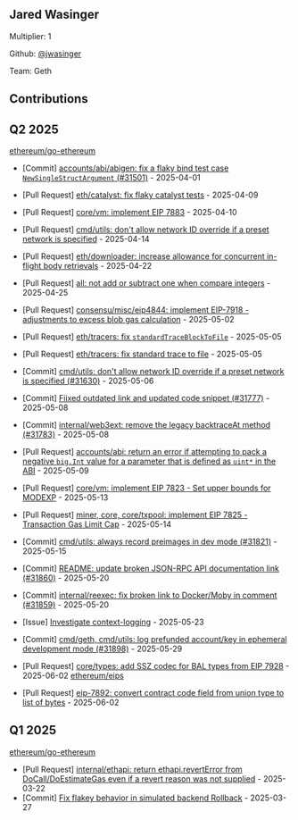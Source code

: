 
## Jared Wasinger
Multiplier: 1

Github: [@jwasinger](https://github.com/jwasinger)

Team: Geth

## Contributions

## Q2 2025


[ethereum/go-ethereum](https://github.com/ethereum/go-ethereum)
* [Commit] [accounts/abi/abigen: fix a flaky bind test case `NewSingleStructArgument` (#31501)](https://github.com/ethereum/go-ethereum/commit/d342f762322b32ffd50703bf2da9329fd5160a24) - 2025-04-01
* [Pull Request] [eth/catalyst: fix flaky catalyst tests](https://github.com/ethereum/go-ethereum/pull/31595) - 2025-04-09
* [Pull Request] [core/vm: implement EIP 7883](https://github.com/ethereum/go-ethereum/pull/31606) - 2025-04-10
* [Pull Request] [cmd/utils:  don't allow network ID override if a preset network is specified](https://github.com/ethereum/go-ethereum/pull/31630) - 2025-04-14
* [Pull Request] [eth/downloader:  increase allowance for concurrent in-flight body retrievals](https://github.com/ethereum/go-ethereum/pull/31691) - 2025-04-22
* [Pull Request] [all: not add or subtract one when compare integers](https://github.com/ethereum/go-ethereum/pull/31709) - 2025-04-25
* [Pull Request] [consensu/misc/eip4844: implement EIP-7918 - adjustments to excess blob gas calculation](https://github.com/ethereum/go-ethereum/pull/31756) - 2025-05-02
* [Pull Request] [eth/tracers: fix `standardTraceBlockToFile`](https://github.com/ethereum/go-ethereum/pull/31763) - 2025-05-05
* [Pull Request] [eth/tracers: fix standard trace to file](https://github.com/ethereum/go-ethereum/pull/31762) - 2025-05-05
* [Commit] [cmd/utils:  don't allow network ID override if a preset network is specified (#31630)](https://github.com/ethereum/go-ethereum/commit/51b34efebcf36c4fd083b13b78ec49eb081623b9) - 2025-05-06
* [Commit] [Fiixed outdated link and updated code snippet (#31777)](https://github.com/ethereum/go-ethereum/commit/24e04b3eb729000e1d2db78ab85041a1907ecc0f) - 2025-05-08
* [Commit] [internal/web3ext: remove the legacy backtraceAt method (#31783)](https://github.com/ethereum/go-ethereum/commit/07d073bc5a711ddf40f25c56b54f88badf3c3694) - 2025-05-08
* [Pull Request] [accounts/abi:  return an error if attempting to pack a negative `big.Int` value for a parameter that is defined as `uint*` in the ABI](https://github.com/ethereum/go-ethereum/pull/31790) - 2025-05-09
* [Pull Request] [core/vm: implement EIP 7823 - Set upper bounds for MODEXP](https://github.com/ethereum/go-ethereum/pull/31818) - 2025-05-13
* [Pull Request] [miner, core, core/txpool: implement EIP 7825 - Transaction Gas Limit Cap](https://github.com/ethereum/go-ethereum/pull/31824) - 2025-05-14
* [Commit] [cmd/utils: always record preimages in dev mode (#31821)](https://github.com/ethereum/go-ethereum/commit/52dbd206bb9ea9b4a1f0f7feaefc5f7828dd4c67) - 2025-05-15
* [Commit] [README: update broken JSON-RPC API documentation link (#31860)](https://github.com/ethereum/go-ethereum/commit/24771fdba4fb7b414bfd5491b182ac0d22dfb33f) - 2025-05-20
* [Commit] [internal/reexec: fix broken link to Docker/Moby in comment (#31859)](https://github.com/ethereum/go-ethereum/commit/a67ea0c57dd7b387fc49138f4bdc1590c91e5a51) - 2025-05-20
* [Issue] [Investigate context-logging](https://github.com/ethereum/go-ethereum/issues/31888) - 2025-05-23
* [Commit] [cmd/geth, cmd/utils: log prefunded account/key in ephemeral development mode (#31898)](https://github.com/ethereum/go-ethereum/commit/d821f7f297259b2ed5ab0d3c99c0e4aca9663ac8) - 2025-05-29

* [Pull Request] [core/types:  add SSZ codec for BAL types from EIP 7928](https://github.com/ethereum/go-ethereum/pull/31948) - 2025-06-02
[ethereum/eips](https://github.com/ethereum/eips)
* [Pull Request] [eip-7892: convert contract code field from union type to list of bytes](https://github.com/ethereum/EIPs/pull/9848) - 2025-06-02
## Q1 2025

[ethereum/go-ethereum](https://github.com/ethereum/go-ethereum)
* [Pull Request] [internal/ethapi:  return ethapi.revertError from DoCall/DoEstimateGas even if a revert reason was not supplied](https://github.com/ethereum/go-ethereum/pull/31456) - 2025-03-22
* [Commit] [Fix flakey behavior in simulated backend Rollback](https://github.com/ethereum/go-ethereum/commit/7cbf934488b510206b8d0c9e1453fe9fad83692a) - 2025-03-27
